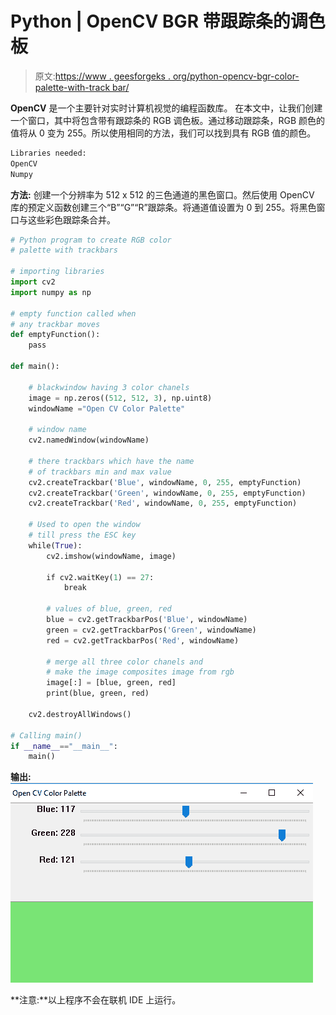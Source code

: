 # Python | OpenCV BGR 带跟踪条的调色板

> 原文:[https://www . geesforgeks . org/python-opencv-bgr-color-palette-with-track bar/](https://www.geeksforgeeks.org/python-opencv-bgr-color-palette-with-trackbars/)

**OpenCV** 是一个主要针对实时计算机视觉的编程函数库。
在本文中，让我们创建一个窗口，其中将包含带有跟踪条的 RGB 调色板。通过移动跟踪条，RGB 颜色的值将从 0 变为 255。所以使用相同的方法，我们可以找到具有 RGB 值的颜色。

```py
Libraries needed:
OpenCV
Numpy
```

**方法:**
创建一个分辨率为 512 x 512 的三色通道的黑色窗口。然后使用 OpenCV 库的预定义函数创建三个“B”“G”“R”跟踪条。将通道值设置为 0 到 255。将黑色窗口与这些彩色跟踪条合并。

```py
# Python program to create RGB color  
# palette with trackbars 

# importing libraries
import cv2
import numpy as np

# empty function called when
# any trackbar moves
def emptyFunction():
    pass

def main():

    # blackwindow having 3 color chanels
    image = np.zeros((512, 512, 3), np.uint8) 
    windowName ="Open CV Color Palette"

    # window name
    cv2.namedWindow(windowName) 

    # there trackbars which have the name
    # of trackbars min and max value 
    cv2.createTrackbar('Blue', windowName, 0, 255, emptyFunction)
    cv2.createTrackbar('Green', windowName, 0, 255, emptyFunction)
    cv2.createTrackbar('Red', windowName, 0, 255, emptyFunction)

    # Used to open the window
    # till press the ESC key
    while(True):
        cv2.imshow(windowName, image)

        if cv2.waitKey(1) == 27:
            break

        # values of blue, green, red
        blue = cv2.getTrackbarPos('Blue', windowName)
        green = cv2.getTrackbarPos('Green', windowName)
        red = cv2.getTrackbarPos('Red', windowName)

        # merge all three color chanels and
        # make the image composites image from rgb   
        image[:] = [blue, green, red]
        print(blue, green, red)

    cv2.destroyAllWindows()

# Calling main()         
if __name__=="__main__":
    main()
```

**输出:**
![](img/286e1dbc66d2cfde57f6c8decba6fcff.png)

**注意:**以上程序不会在联机 IDE 上运行。